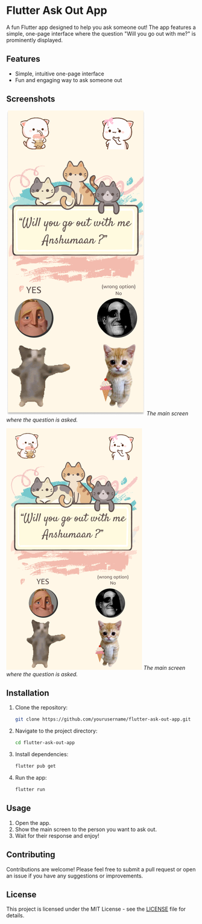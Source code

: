 # Flutter Ask Out App

A fun Flutter app designed to help you ask someone out! The app features a simple, one-page interface where the question "Will you go out with me?" is prominently displayed.

## Features

- Simple, intuitive one-page interface
- Fun and engaging way to ask someone out

## Screenshots

![Home Screen](screenshots/ss.png)
_The main screen where the question is asked._

![Home Screen 2](screenshots/ss1.png)
_The main screen where the question is asked._

## Installation

1. Clone the repository:
   ```bash
   git clone https://github.com/yourusername/flutter-ask-out-app.git
   ```
2. Navigate to the project directory:
   ```bash
   cd flutter-ask-out-app
   ```
3. Install dependencies:
   ```bash
   flutter pub get
   ```
4. Run the app:
   ```bash
   flutter run
   ```

## Usage

1. Open the app.
2. Show the main screen to the person you want to ask out.
3. Wait for their response and enjoy!

## Contributing

Contributions are welcome! Please feel free to submit a pull request or open an issue if you have any suggestions or improvements.

## License

This project is licensed under the MIT License - see the [LICENSE](LICENSE) file for details.
